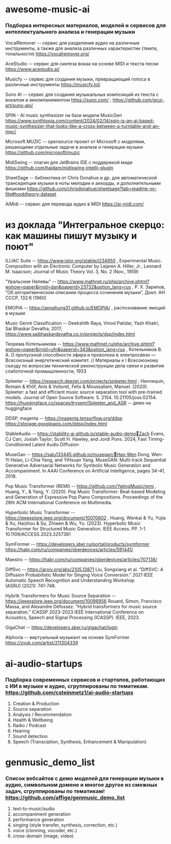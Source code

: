 # awesome-music-ai
### Подборка интересных материалов, моделей и сервисов для интеллектуального анализа и генерации музыки

VocalRemover -- сервис для разделения аудио на различные инструменты, а также для анализа различных характеристик (темпа, тональности) https://vocalremover.org/    

AceStudio -- сервис для синтеза вокаа на основе MIDI и текста песни https://www.acestudio.ai/ 

Musicfy -- сервис для создания музыки, превращающий голоса в различные инструменты https://musicfy.lol/   

Suno AI -- сервис для создания музыкальных композиций из текста с вокалом и аккомпаниментом https://suno.com/   ; https://github.com/gcui-art/suno-api/   


SPIN - AI music synthesizer на базе модели MusicGen https://www.synthtopia.com/content/2024/02/14/spin-is-an-ai-based-music-synthesizer-that-looks-like-a-cross-between-a-turntable-and-an-mpc/ 

Microsoft MUZIC --  opensource проект от Microsoft с моделями, решающими отдельные задачи в анализе и генерации музыки https://github.com/microsoft/muzic 

MidiSwing -- плагин для JetBrains IDE с поддержкой миди https://github.com/hajdam/midiswing-intellij-plugin 

SheetSage --  библиотека от Chris Donahue и др. для автоматической транскрипции музыки в ноты мелодии и аккорды, и дополнительными фишками https://github.com/chrisdonahue/sheetsage?tab=readme-ov-file#hooktheory-dataset 

AiMidi -- сервис для перевода аудио в MIDI  https://ai-midi.com/




# из доклада "Интегральное скерцо: как машины пишут музыку и поют"

ILLIAC Suite -- https://www.jstor.org/stable/i234950 , Experimental Music. Composition with an Electronic Computer by Lejaren A. Hiller, Jr., Leonard M. Isaacson; Journal of Music Theory Vol. 3, No. 2 (Nov., 1959)

"Уральские Напевы" -- https://www.mathnet.ru/php/archive.phtml?wshow=paper&jrnid=dan&paperid=23732&option_lang=rus , Р. Х. Зарипов, “Об алгоритмическом описании процесса сочинения музыки”, Докл. АН СССР, 132:6 (1960)  

EMOPIA -- https://annahung31.github.io/EMOPIA/ , распознавание эмоций в музыке  

Music Genré Classification -- Deekshith Raya, Vinod Patidar, Yash Khatri, Sai Bhaskar Devatha, 2017; https://www.saibhaskardevatha.co.in/projects/dsp/index.html  

Теорема Котельникова -- https://www.mathnet.ru/php/archive.phtml?wshow=paper&jrnid=ufn&paperid=343&option_lang=rus , Котельников В. А. О пропускной способности эфира и проволоки в электросвязи — Всесоюзный энергетический комитет. // Материалы к I Всесоюзному съезду по вопросам технической реконструкции дела связи и развития слаботочной промышленности, 1933  




Spleeter -- https://research.deezer.com/projects/spleeter.html ; Hennequin, Romain & Khlif, Anis & Voituret, Felix & Moussallam, Manuel. (2020). Spleeter: a fast and efficient music source separation tool with pre-trained models. Journal of Open Source Software. 5. 2154. 10.21105/joss.02154.  https://huggingface.co/spaces/trysem/Spleeter_and_ASR -- демо на huggingface  

DDSP, magenta -- https://magenta.tensorflow.org/ddsp 
https://storage.googleapis.com/ddsp/index.html  

StableAudio -- https://stability-ai.github.io/stable-audio-demoZach Evans, CJ Carr, Josiah Taylor, Scott H. Hawley, and Jordi Pons. 2024, Fast Timing-Conditioned Latent Audio Diffusion  

MuseGan -- https://salu133445.github.io/musegan/Hao-Wen Dong, Wen-Yi Hsiao, Li-Chia Yang, and YiHsuan Yang. MuseGAN: Multi-track Sequential Generative Adversarial Networks for Symbolic Music Generation and Accompaniment. In AAAI Conference on Artificial Intelligence, pages 34–41, 2018.  

Pop Music Transformer (REMI) -- https://github.com/YatingMusic/remi , Huang, Y., & Yang, Y. (2020). Pop Music Transformer: Beat-based Modeling and Generation of Expressive Pop Piano Compositions. Proceedings of the 28th ACM International Conference on Multimedia.

Hyperbolic Music Transformer -- https://ieeexplore.ieee.org/document/10070602 , Huang, Wenkai & Yu, Yujia & Xu, Haizhou & Su, Zhiwen & Wu, Yu. (2023). Hyperbolic Music Transformer for Structured Music Generation. IEEE Access. PP. 1-1. 10.1109/ACCESS.2023.3257381

SymFormer -- https://developers.sber.ru/portal/products/symformer  https://habr.com/ru/companies/sberdevices/articles/591441/  

Maestro -- https://habr.com/ru/companies/sberdevices/articles/707138/

DiffSvc -- https://arxiv.org/abs/2105.13871 Liu, Songxiang et al. “DiffSVC: A Diffusion Probabilistic Model for Singing Voice Conversion.” 2021 IEEE Automatic Speech Recognition and Understanding Workshop (ASRU) (2021): 741-748.  

Hybrib Transformers for Music Source Separation -- https://ieeexplore.ieee.org/document/10096956 Rouard, Simon, Francisco Massa, and Alexandre Défossez. "Hybrid transformers for music source separation." ICASSP 2023-2023 IEEE International Conference on Acoustics, Speech and Signal Processing (ICASSP). IEEE, 2023.  

GigaChat -- https://developers.sber.ru/gigachat/login  

AIphoria -- виртуальный музыкант на основе SymFormer https://zvuk.com/artist/211304339 




# ai-audio-startups

### Подборка современных сервисов и стартапов, работающих с ИИ в музыке и аудио, сгруппированы по тематикам. https://github.com/csteinmetz1/ai-audio-startups 
1) Creation & Production
2) Source separation
3) Analysis / Recommendation
4) Health & Wellbeing
5) Radio / Podcast
6) Hearing
7) Sound detection
8) Speech (Transciption, Synthesis, Enhancement & Manipulation)

# genmusic_demo_list
### Список вебсайтов с демо моделей для генерации музыки в аудио, символьном домене и многое другое из смежных задач, сгруппированы по тематикам!  https://github.com/affige/genmusic_demo_list
 1) text-to-music/audio
 2) accompaniment generation 
 3) performance generation
 4) singing (style transfer, synthesis, correction, etc.)
 5) voice (clonning, vocoder, etc.)
 6) cross-domain (image, video)


 
